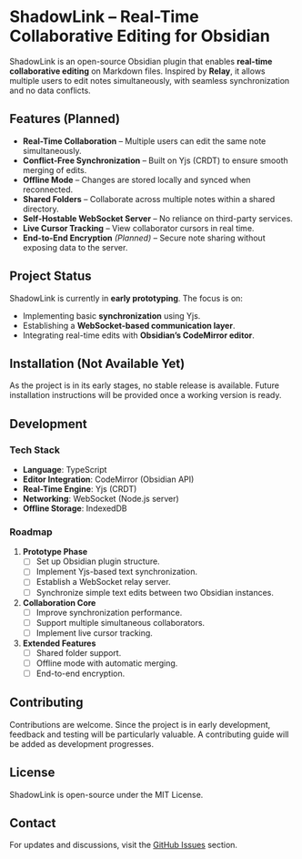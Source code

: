 # ShadowLink – Real-Time Collaborative Editing for Obsidian

ShadowLink is an open-source Obsidian plugin that enables **real-time collaborative editing** on Markdown files. Inspired by **Relay**, it allows multiple users to edit notes simultaneously, with seamless synchronization and no data conflicts.

## Features (Planned)

- **Real-Time Collaboration** – Multiple users can edit the same note simultaneously.
- **Conflict-Free Synchronization** – Built on Yjs (CRDT) to ensure smooth merging of edits.
- **Offline Mode** – Changes are stored locally and synced when reconnected.
- **Shared Folders** – Collaborate across multiple notes within a shared directory.
- **Self-Hostable WebSocket Server** – No reliance on third-party services.
- **Live Cursor Tracking** – View collaborator cursors in real time.
- **End-to-End Encryption** *(Planned)* – Secure note sharing without exposing data to the server.

## Project Status

ShadowLink is currently in **early prototyping**. The focus is on:
- Implementing basic **synchronization** using Yjs.
- Establishing a **WebSocket-based communication layer**.
- Integrating real-time edits with **Obsidian’s CodeMirror editor**.

## Installation (Not Available Yet)

As the project is in its early stages, no stable release is available. Future installation instructions will be provided once a working version is ready.

## Development

### Tech Stack

- **Language**: TypeScript
- **Editor Integration**: CodeMirror (Obsidian API)
- **Real-Time Engine**: Yjs (CRDT)
- **Networking**: WebSocket (Node.js server)
- **Offline Storage**: IndexedDB

### Roadmap

1. **Prototype Phase**
   - [ ] Set up Obsidian plugin structure.
   - [ ] Implement Yjs-based text synchronization.
   - [ ] Establish a WebSocket relay server.
   - [ ] Synchronize simple text edits between two Obsidian instances.

2. **Collaboration Core**
   - [ ] Improve synchronization performance.
   - [ ] Support multiple simultaneous collaborators.
   - [ ] Implement live cursor tracking.

3. **Extended Features**
   - [ ] Shared folder support.
   - [ ] Offline mode with automatic merging.
   - [ ] End-to-end encryption.

## Contributing

Contributions are welcome. Since the project is in early development, feedback and testing will be particularly valuable. A contributing guide will be added as development progresses.

## License

ShadowLink is open-source under the MIT License.

## Contact

For updates and discussions, visit the [GitHub Issues](https://github.com/Phobetore/ShadowLink/issues) section.
